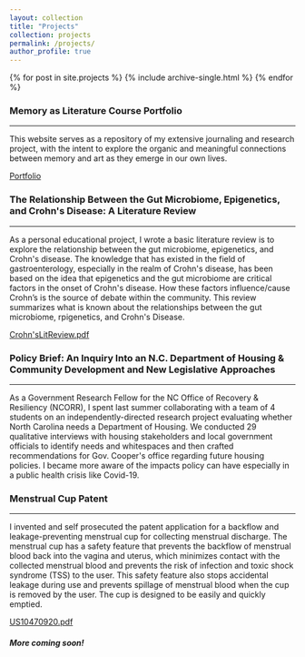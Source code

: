 ```yaml
---
layout: collection
title: "Projects"
collection: projects
permalink: /projects/
author_profile: true
---
```


{% for post in site.projects %}
  {% include archive-single.html %}
{% endfor %}

### Memory as Literature Course Portfolio
----
This website serves as a repository of my extensive journaling and research project, with the intent to explore the organic and meaningful connections between memory and art as they emerge in our own lives.

[Portfolio](https://karinavasudeva.github.io/engl447/)

### The Relationship Between the Gut Microbiome, Epigenetics, and Crohn's Disease: A Literature Review
----
As a personal educational project, I wrote a basic literature review is to explore the relationship between the gut microbiome, epigenetics, and Crohn's disease. The knowledge that has existed in the field of gastroenterology, especially in the realm of Crohn's disease, has been based on the idea that epigenetics and the gut microbiome are critical factors in the onset of Crohn's disease. How these factors influence/cause Crohn’s is the source of debate within the community. This review summarizes what is known about the relationships between the gut microbiome, rpigenetics, and Crohn's Disease.

[Crohn'sLitReview.pdf](https://github.com/karinavasudeva/karinavasudeva.github.io/files/7706155/Crohn.sLitReview.pdf)

### Policy Brief: An Inquiry Into an N.C. Department of Housing & Community Development and New Legislative Approaches
----
As a Government Research Fellow for the NC Office of Recovery & Resiliency (NCORR), I spent last summer collaborating with a team of 4 students on an independently-directed research project evaluating whether North Carolina needs a Department of Housing. We conducted 29 qualitative interviews with housing stakeholders and local government officials to identify needs and whitespaces and then crafted recommendations for Gov. Cooper's office regarding future housing policies. I became more aware of the impacts policy can have especially in a public health crisis like Covid-19. 

### Menstrual Cup Patent 
---
I invented and self prosecuted the patent application for a backflow and leakage-preventing menstrual cup for collecting menstrual discharge. The menstrual cup has a safety feature that prevents the backflow of menstrual blood back into the vagina and uterus, which minimizes contact with the collected menstrual blood and prevents the risk of infection and toxic shock syndrome (TSS) to the user. This safety feature also stops accidental leakage during use and prevents spillage of menstrual blood when the cup is removed by the user. The cup is designed to be easily and quickly emptied.

[US10470920.pdf](https://github.com/karinavasudeva/karinavasudeva.github.io/files/7699185/US10470920.pdf)


##### More coming soon!
